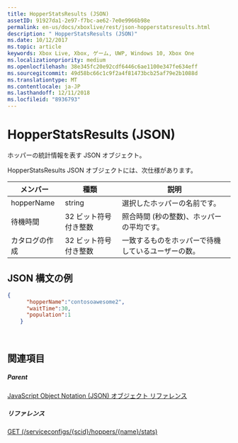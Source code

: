```yaml
---
title: HopperStatsResults (JSON)
assetID: 91927da1-2e97-f7bc-ae62-7e0e9966b98e
permalink: en-us/docs/xboxlive/rest/json-hopperstatsresults.html
description: " HopperStatsResults (JSON)"
ms.date: 10/12/2017
ms.topic: article
keywords: Xbox Live, Xbox, ゲーム, UWP, Windows 10, Xbox One
ms.localizationpriority: medium
ms.openlocfilehash: 38e345fc20e92cdf6446c6ae1100e347fe634eff
ms.sourcegitcommit: 49d58bc66c1c9f2a4f81473bcb25af79e2b1088d
ms.translationtype: MT
ms.contentlocale: ja-JP
ms.lasthandoff: 12/11/2018
ms.locfileid: "8936793"
---
```

# <a name="hopperstatsresults-json"></a>HopperStatsResults (JSON)
ホッパーの統計情報を表す JSON オブジェクト。 
<a id="ID4EN"></a>

  
 
HopperStatsResults JSON オブジェクトには、次仕様があります。
 
| メンバー| 種類| 説明| 
| --- | --- | --- | 
| hopperName| string| 選択したホッパーの名前です。| 
| 待機時間| 32 ビット符号付き整数| 照合時間 (秒の整数)、ホッパーの平均です。 | 
| カタログの作成| 32 ビット符号付き整数| 一致するものをホッパーで待機しているユーザーの数。| 
  
<a id="ID4EW"></a>

 
## <a name="sample-json-syntax"></a>JSON 構文の例 
 

```json
{
      "hopperName":"contosoawesome2",
      "waitTime":30,
      "population":1
    }
  
    
```

  
<a id="ID4EGB"></a>

 
## <a name="see-also"></a>関連項目
 
<a id="ID4EIB"></a>

 
##### <a name="parent"></a>Parent 

[JavaScript Object Notation (JSON) オブジェクト リファレンス](atoc-xboxlivews-reference-json.md)

  
<a id="ID4EUB"></a>

 
##### <a name="reference"></a>リファレンス 

[GET (/serviceconfigs/{scid}/hoppers/{name}/stats)](../uri/matchtickets/uri-serviceconfigsscidhoppershoppernamestatsget.md)

   